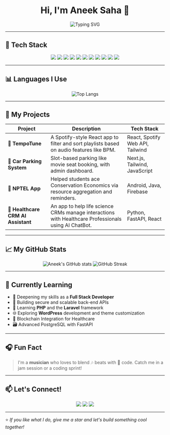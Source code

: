 <h1 align="center">Hi, I'm Aneek Saha 👋</h1>
<p align="center">
  <img src="https://readme-typing-svg.herokuapp.com?font=Fira+Code&size=25&pause=1000&color=8F00FF&center=true&vCenter=true&width=450&lines=Full+Stack+Developer;React.js+%7C+Next.js+%7C+Node.js;Video+Editor+%7C+FCP+Expert;Loves+Music+%26+Coding+%F0%9F%8E%B5" alt="Typing SVG" />
</p>

---

## 🚀 Tech Stack

<p align="center">
  <img src="https://img.shields.io/badge/HTML5-E34F26?style=for-the-badge&logo=html5&logoColor=white"/>
  <img src="https://img.shields.io/badge/CSS3-1572B6?style=for-the-badge&logo=css3&logoColor=white"/>
  <img src="https://img.shields.io/badge/Tailwind_CSS-38B2AC?style=for-the-badge&logo=tailwind-css&logoColor=white"/>
  <img src="https://img.shields.io/badge/JavaScript-F7DF1E?style=for-the-badge&logo=javascript&logoColor=black"/>
  <img src="https://img.shields.io/badge/React.js-61DAFB?style=for-the-badge&logo=react&logoColor=black"/>
  <img src="https://img.shields.io/badge/Next.js-000000?style=for-the-badge&logo=next.js&logoColor=white"/>
  <img src="https://img.shields.io/badge/Node.js-339933?style=for-the-badge&logo=node.js&logoColor=white"/>
  <img src="https://img.shields.io/badge/Express.js-000000?style=for-the-badge&logo=express&logoColor=white"/>
  <img src="https://img.shields.io/badge/PostgreSQL-336791?style=for-the-badge&logo=postgresql&logoColor=white"/>
  <img src="https://img.shields.io/badge/FastAPI-009688?style=for-the-badge&logo=fastapi&logoColor=white"/>
  <img src="https://img.shields.io/badge/Final+Cut+Pro-999999?style=for-the-badge&logo=final-cut-pro&logoColor=white"/>
</p>

---

## 📊 Languages I Use

<p align="center">
  <img src="https://github-readme-stats.vercel.app/api/top-langs/?username=an33k25&layout=pie&theme=radical" alt="Top Langs">
</p>

---

## 💼 My Projects

| Project | Description | Tech Stack |
|--------|-------------|------------|
| 🎵 **TempoTune** | A Spotify-style React app to filter and sort playlists based on audio features like BPM. | React, Spotify Web API, Tailwind |
| 🚗 **Car Parking System** | Slot-based parking like movie seat booking, with admin dashboard. | Next.js, Tailwind, JavaScript |
| 📱 **NPTEL App** | Helped students ace Conservation Economics via resource aggregation and reminders. | Android, Java, Firebase |
| 🏥 **Healthcare CRM AI Assistant** | An app to help life science CRMs manage interactions with Healthcare Professionals using AI ChatBot. | Python, FastAPI, React |

---

## 📈 My GitHub Stats

<p align="center">
  <img src="https://github-readme-stats.vercel.app/api?username=aneeksaha&show_icons=true&theme=radical" alt="Aneek's GitHub stats" />
  <img src="https://streak-stats.demolab.com?user=an33k25&theme=radical" alt="GitHub Streak" />
</p>

---

## 🧠 Currently Learning
- 🚀 Deepening my skills as a **Full Stack Developer**
- 🧰 Building secure and scalable back-end APIs
- 🐘 Learning **PHP** and the **Laravel** framework
- 🌐 Exploring **WordPress** development and theme customization
- 🧱 Blockchain Integration for Healthcare
- 🗃️ Advanced PostgreSQL with FastAPI
---

## 🎧 Fun Fact

> I'm a **musician** who loves to blend 🎶 beats with 🧠 code. Catch me in a jam session or a coding sprint!

---

## 📫 Let's Connect!

<p align="center">
  <a href="https://www.linkedin.com/in/aneeksaha/"><img src="https://img.shields.io/badge/LinkedIn-blue?style=for-the-badge&logo=linkedin&logoColor=white"/></a>
  <a href="mailto:aneeksaha@gmail.com"><img src="https://img.shields.io/badge/Gmail-red?style=for-the-badge&logo=gmail&logoColor=white"/></a>
  <a href="https://github.com/aneeksaha"><img src="https://img.shields.io/badge/GitHub-black?style=for-the-badge&logo=github&logoColor=white"/></a>
</p>

---

⭐️ *If you like what I do, give me a star and let's build something cool together!*

